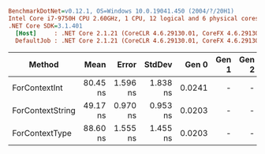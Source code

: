``` ini

BenchmarkDotNet=v0.12.1, OS=Windows 10.0.19041.450 (2004/?/20H1)
Intel Core i7-9750H CPU 2.60GHz, 1 CPU, 12 logical and 6 physical cores
.NET Core SDK=3.1.401
  [Host]     : .NET Core 2.1.21 (CoreCLR 4.6.29130.01, CoreFX 4.6.29130.02), X64 RyuJIT
  DefaultJob : .NET Core 2.1.21 (CoreCLR 4.6.29130.01, CoreFX 4.6.29130.02), X64 RyuJIT


```
|           Method |     Mean |    Error |   StdDev |  Gen 0 | Gen 1 | Gen 2 | Allocated |
|----------------- |---------:|---------:|---------:|-------:|------:|------:|----------:|
|    ForContextInt | 80.45 ns | 1.596 ns | 1.838 ns | 0.0241 |     - |     - |     152 B |
| ForContextString | 49.17 ns | 0.970 ns | 0.953 ns | 0.0203 |     - |     - |     128 B |
|   ForContextType | 88.60 ns | 1.555 ns | 1.455 ns | 0.0203 |     - |     - |     128 B |
